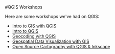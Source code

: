 #QGIS Workshops

Here are some workshops we've had on QGIS:

* [Intro to GIS with QGIS](https://github.com/MicheleTobias/Intro-to-Desktop-GIS-with-QGIS)
* [Intro to QGIS](./QGIS/IntroToQGIS)
* [Geocoding with QGIS](https://github.com/MicheleTobias/geocoding-workshop)
* [Geospatial Data Visualization with GIS](https://github.com/MicheleTobias/Geospatial-Data-Visualization)
* [Open Source Cartography with QGIS & Inkscape](https://github.com/MicheleTobias/OpenSourceCartography)
